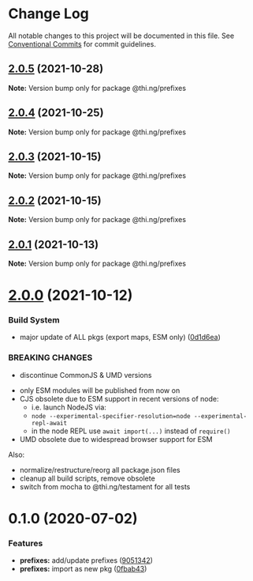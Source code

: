 # Change Log

All notable changes to this project will be documented in this file.
See [Conventional Commits](https://conventionalcommits.org) for commit guidelines.

## [2.0.5](https://github.com/thi-ng/umbrella/compare/@thi.ng/prefixes@2.0.4...@thi.ng/prefixes@2.0.5) (2021-10-28)

**Note:** Version bump only for package @thi.ng/prefixes





## [2.0.4](https://github.com/thi-ng/umbrella/compare/@thi.ng/prefixes@2.0.3...@thi.ng/prefixes@2.0.4) (2021-10-25)

**Note:** Version bump only for package @thi.ng/prefixes





## [2.0.3](https://github.com/thi-ng/umbrella/compare/@thi.ng/prefixes@2.0.2...@thi.ng/prefixes@2.0.3) (2021-10-15)

**Note:** Version bump only for package @thi.ng/prefixes





## [2.0.2](https://github.com/thi-ng/umbrella/compare/@thi.ng/prefixes@2.0.1...@thi.ng/prefixes@2.0.2) (2021-10-15)

**Note:** Version bump only for package @thi.ng/prefixes





## [2.0.1](https://github.com/thi-ng/umbrella/compare/@thi.ng/prefixes@2.0.0...@thi.ng/prefixes@2.0.1) (2021-10-13)

**Note:** Version bump only for package @thi.ng/prefixes





# [2.0.0](https://github.com/thi-ng/umbrella/compare/@thi.ng/prefixes@1.0.2...@thi.ng/prefixes@2.0.0) (2021-10-12)


### Build System

* major update of ALL pkgs (export maps, ESM only) ([0d1d6ea](https://github.com/thi-ng/umbrella/commit/0d1d6ea9fab2a645d6c5f2bf2591459b939c09b6))


### BREAKING CHANGES

* discontinue CommonJS & UMD versions

- only ESM modules will be published from now on
- CJS obsolete due to ESM support in recent versions of node:
  - i.e. launch NodeJS via:
  - `node --experimental-specifier-resolution=node --experimental-repl-await`
  - in the node REPL use `await import(...)` instead of `require()`
- UMD obsolete due to widespread browser support for ESM

Also:
- normalize/restructure/reorg all package.json files
- cleanup all build scripts, remove obsolete
- switch from mocha to @thi.ng/testament for all tests






#  0.1.0 (2020-07-02) 

###  Features 

- **prefixes:** add/update prefixes ([9051342](https://github.com/thi-ng/umbrella/commit/905134278b6a9d832669f2007b48142718ee964c)) 
- **prefixes:** import as new pkg ([0fbab43](https://github.com/thi-ng/umbrella/commit/0fbab43c9acbd89f01615672cadd964df7f9a5a3))
